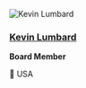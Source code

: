 ![Kevin Lumbard](https://github.com/chaoss/community/blob/main/governance/board/images/kevin-lumbard.jpg)

### [Kevin Lumbard](https://www.linkedin.com/in/kevin-m-lumbard/)
**Board Member**

📍 USA
